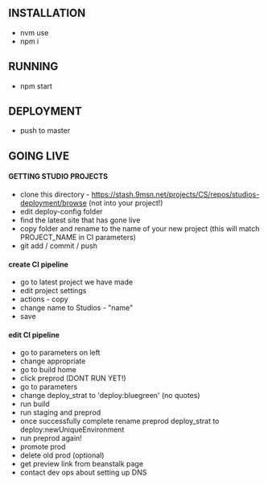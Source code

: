 ## INSTALLATION
* nvm use
* npm i



## RUNNING 
* npm start



## DEPLOYMENT
* push to master



## GOING LIVE
#### GETTING STUDIO PROJECTS
* clone this directory - https://stash.9msn.net/projects/CS/repos/studios-deployment/browse (not into your project!)
* edit deploy-config folder
* find the latest site that has gone live
* copy folder and rename to the name of your new project (this will match PROJECT_NAME in CI parameters)
* git add / commit / push


#### create CI pipeline
* go to latest project we have made
* edit project settings
* actions - copy
* change name to Studios - "name"
* save

#### edit CI pipeline
* go to parameters on left
* change appropriate
* go to build home
* click preprod (DONT RUN YET!)
* go to parameters
* change deploy_strat to 'deploy:bluegreen' (no quotes)
* run build
* run staging and preprod
* once successfully complete rename preprod deploy_strat to deploy:newUniqueEnvironment
* run preprod again!
* promote prod
* delete old prod (optional)
* get preview link from beanstalk page 
* contact dev ops about setting up DNS